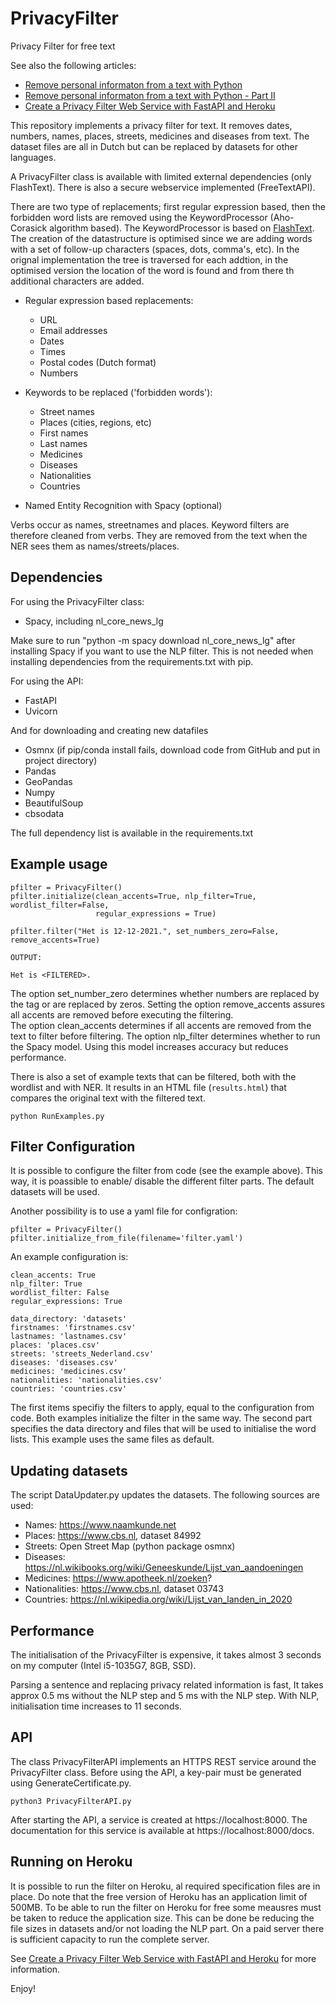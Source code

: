 # PrivacyFilter
Privacy Filter for free text

See also the following articles: 
- [Remove personal informaton from a text with Python](https://towardsdatascience.com/remove-personal-information-from-text-with-python-232cb69cf074)
- [Remove personal informaton from a text with Python - Part II](https://leo-vander-meulen.medium.com/remove-personal-information-from-a-text-with-python-part-ii-ner-2e6529d409a6)
- [Create a Privacy Filter Web Service with FastAPI and Heroku](https://towardsdatascience.com/create-a-privacy-filter-webservice-with-fastapi-and-heroku-4755ef1ccb25)


This repository implements a privacy filter for text. It removes dates, numbers, names, places, streets, medicines 
and diseases from text. The dataset files are all in Dutch but can be replaced by datasets for other languages.

A PrivacyFilter class is available with limited external dependencies (only FlashText). There is also a secure 
webservice implemented (FreeTextAPI).

There are two type of replacements; first regular expression based, then the forbidden word lists are removed using the
KeywordProcessor (Aho-Corasick algorithm based). The KeywordProcessor is based on 
[FlashText](https://github.com/vi3k6i5/flashtext). The creation of the datastructure is optimised since we are
adding words with a set of follow-up characters (spaces, dots, comma's, etc). In the orignal implementation
the tree is traversed for each addtion, in the optimised version the location of the word is found and from there
th additional characters are added. 

- Regular expression based replacements:
  - URL
  - Email addresses
  - Dates
  - Times
  - Postal codes (Dutch format)
  - Numbers

- Keywords to be replaced ('forbidden words'):
  - Street names
  - Places (cities, regions, etc)
  - First names
  - Last names
  - Medicines
  - Diseases
  - Nationalities
  - Countries

- Named Entity Recognition with Spacy (optional)

Verbs occur as names, streetnames and places. Keyword filters are therefore cleaned from verbs. 
They are removed from the text when the NER sees them as names/streets/places.

## Dependencies
For using the PrivacyFilter class:
- Spacy, including nl_core_news_lg

Make sure to run "python -m spacy download nl_core_news_lg" after installing Spacy if you want
to use the NLP filter. This is not needed when installing dependencies from the requirements.txt with pip.

For using the API:
- FastAPI
- Uvicorn

And for downloading and creating new datafiles
- Osmnx (if pip/conda install fails, download code from GitHub and put in project directory)
- Pandas
- GeoPandas
- Numpy
- BeautifulSoup
- cbsodata

The full dependency list is available in the requirements.txt

## Example usage
~~~~
pfilter = PrivacyFilter()
pfilter.initialize(clean_accents=True, nlp_filter=True, wordlist_filter=False,
                   regular_expressions = True)

pfilter.filter("Het is 12-12-2021.", set_numbers_zero=False, remove_accents=True)

OUTPUT:

Het is <FILTERED>. 
~~~~

The option set_number_zero determines whether numbers are replaced by the tag <NUMBER> or are 
replaced by zeros. Setting the option remove_accents assures all accents are removed before 
executing the filtering.  
The option clean_accents determines if all accents are removed from the text to filter before
filtering. The option nlp_filter determines whether to run the Spacy model. Using this
model increases accuracy but reduces performance.

There is also a set of example texts that can be filtered, both with the wordlist and with NER. It results 
in an HTML file (``results.html``) that compares the original text with the filtered text.
~~~~
python RunExamples.py
~~~~

## Filter Configuration
It is possible to configure the filter from code (see the example above). This way, it is poassible to enable/
disable the different filter parts. The default datasets will be used.

Another possibility is to use a yaml file for configration:
~~~~
pfilter = PrivacyFilter()
pfilter.initialize_from_file(filename='filter.yaml')
~~~~

An example configuration is:
~~~~
clean_accents: True
nlp_filter: True
wordlist_filter: False
regular_expressions: True

data_directory: 'datasets'
firstnames: 'firstnames.csv'
lastnames: 'lastnames.csv'
places: 'places.csv'
streets: 'streets_Nederland.csv'
diseases: 'diseases.csv'
medicines: 'medicines.csv'
nationalities: 'nationalities.csv'
countries: 'countries.csv'
~~~~
The first items specifiy the filters to apply, equal to the configuration from code. Both examples 
initialize the filter in the same way. The second part specifies the data directory and files that 
will be used to initialise the word lists. This example uses the same files as default.

## Updating datasets

The script DataUpdater.py updates the datasets. The following sources are used:
- Names: https://www.naamkunde.net
- Places: https://www.cbs.nl, dataset 84992
- Streets: Open Street Map (python package osmnx) 
- Diseases: https://nl.wikibooks.org/wiki/Geneeskunde/Lijst_van_aandoeningen
- Medicines: https://www.apotheek.nl/zoeken?
- Nationalities: https://www.cbs.nl, dataset 03743
- Countries: https://nl.wikipedia.org/wiki/Lijst_van_landen_in_2020

## Performance

The initialisation of the PrivacyFilter is expensive, it takes almost 3 seconds on my computer 
(Intel i5-1035G7, 8GB, SSD).

Parsing a sentence and replacing privacy related information is fast, It takes approx 0.5 ms 
without the NLP step and 5 ms with the NLP step. With NLP, initialisation time increases to 11 seconds.

## API

The class PrivacyFilterAPI implements an HTTPS REST service around the PrivacyFilter class. Before 
using the API, a key-pair must be generated using GenerateCertificate.py.

~~~~
python3 PrivacyFilterAPI.py
~~~~

After starting the API, a service is created at https://localhost:8000. The documentation for this 
service is available at https://localhost:8000/docs.

## Running on Heroku

It is possible to run the  filter on Heroku, al required specification files are in place. Do note 
that the free version of Heroku has an application limit of 500MB. To be able to run the filter
on Heroku for free some meausres must be taken to reduce the application size. This can be done
be reducing the file sizes in datasets and/or not loading the NLP part.  On a paid server there is 
sufficient capacity to run the complete server.

See 
[Create a Privacy Filter Web Service with FastAPI and Heroku](https://medium.com/4755ef1ccb25)
for more information.

Enjoy!